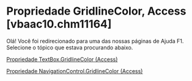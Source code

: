 
# Propriedade GridlineColor, Access [vbaac10.chm11164]

Olá! Você foi redirecionado para uma das nossas páginas de Ajuda F1. Selecione o tópico que estava procurando abaixo.

[Propriedade TextBox.GridlineColor (Access)](http://msdn.microsoft.com/library/849e0843-ab35-90d6-02a6-44faa316c83f%28Office.15%29.aspx)

[Propriedade NavigationControl.GridlineColor (Access)](http://msdn.microsoft.com/library/21502538-377c-fd82-62bb-c68cabd1b2cd%28Office.15%29.aspx)

